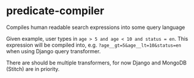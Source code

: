 # predicate-compiler
Compiles human readable search expressions into some query language

Given example, user types in `age > 5 and age < 10 and status = en`. This expression will be compiled into, e.g. `?age__gt=5&age__lt=10&status=en` when using Django query transformer.

There are should be multiple transformers, for now Django and MongoDB (Stitch) are in priority.
